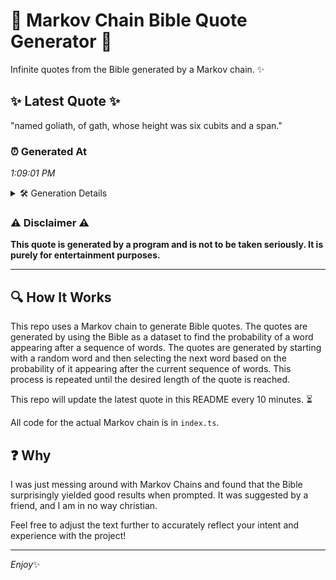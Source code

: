 # 📖 Markov Chain Bible Quote Generator 📖

Infinite quotes from the Bible generated by a Markov chain. ✨

## ✨ Latest Quote ✨
"named goliath, of gath, whose height was six cubits and a span."

### ⏰ Generated At
*1:09:01 PM*

<details>
    <summary>🛠️ Generation Details</summary>
    <p>
        <strong>🌱 Seed:</strong> named<br>
        <strong>🔄 Iterations:</strong> 11<br>
        <strong>📜 Context History:</strong><br>[ named ]: goliath,<br>[ named, goliath, ]: of<br>[ named, goliath,, of ]: gath,<br>[ named, goliath,, of, gath, ]: whose<br>[ named, goliath,, of, gath,, whose ]: height<br>[ named, goliath,, of, gath,, whose, height ]: was<br>[ goliath,, of, gath,, whose, height, was ]: six<br>[ of, gath,, whose, height, was, six ]: cubits<br>[ gath,, whose, height, was, six, cubits ]: and<br>[ whose, height, was, six, cubits, and ]: a<br>[ height, was, six, cubits, and, a ]: span.<br>
    </p>
</details>

### ⚠️ Disclaimer ⚠️
**This quote is generated by a program and is not to be taken seriously. It is purely for entertainment purposes.**

---

## 🔍 How It Works

This repo uses a Markov chain to generate Bible quotes. The quotes are generated by using the Bible as a dataset to find the probability of a word appearing after a sequence of words. The quotes are generated by starting with a random word and then selecting the next word based on the probability of it appearing after the current sequence of words. This process is repeated until the desired length of the quote is reached.

This repo will update the latest quote in this README every 10 minutes. ⏳

All code for the actual Markov chain is in `index.ts`.

## ❓ Why

I was just messing around with Markov Chains and found that the Bible surprisingly yielded good results when prompted. 
It was suggested by a friend, and I am in no way christian.

Feel free to adjust the text further to accurately reflect your intent and experience with the project!

---

*Enjoy*✨
